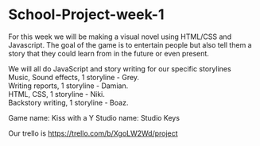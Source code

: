 # School-Project-week-1
For this week we will be making a visual novel using HTML/CSS and Javascript.
The goal of the game is to entertain people but also tell them a story that they could learn from in the future or even present.

We will all do JavaScript and story writing for our specific storylines  
Music, Sound effects, 1 storyline - Grey.  
Writing reports, 1 storyline - Damian.  
HTML, CSS, 1 storyline  - Niki.  
Backstory writing, 1 storyline - Boaz.

Game name: Kiss with a Y
Studio name: Studio Keys

Our trello is https://trello.com/b/XgoLW2Wd/project
